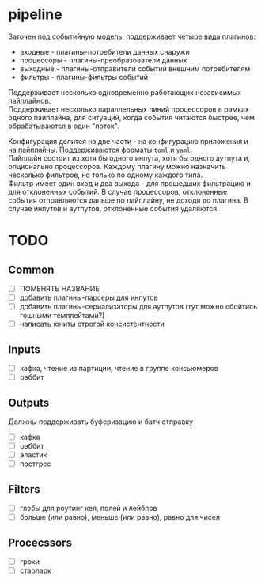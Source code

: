 # pipeline

Заточен под событийную модель, поддерживает четыре вида плагинов:
 - входные - плагины-потребители данных снаружи
 - процессоры - плагины-преобразователи данных
 - выходные - плагины-отправители событий внешним потребителям
 - фильтры - плагины-фильтры событий

Поддерживает несколько одновременно работающих независимых пайплайнов.  
Поддерживает несколько параллельных линий процессоров в рамках одного пайплайна, для ситуаций, когда события читаются быстрее, чем обрабатываются в один "поток".  
  
Конфигурация делится на две части - на конфигурацию приложения и на пайплайны. Поддерживаются форматы `toml` и `yaml`.  
Пайплайн состоит из хотя бы одного инпута, хотя бы одного аутпута и, опционально процессоров. Каждому плагину можно назначить несколько фильтров, но только по одному каждого типа.  
Фильтр имеет один вход и два выхода - для прошедших фильтрацию и для отклоненных событий. В случае процессоров, отклоненные события отправляются дальше по пайплайну, не доходя до плагина. В случае инпутов и аутпутов, отклоненные события удаляются.

# TODO
## Common
 - [ ] ПОМЕНЯТЬ НАЗВАНИЕ
 - [ ] добавить плагины-парсеры для инпутов
 - [ ] добавить плагины-сериализаторы для аутпутов (тут можно обойтись гошными темплейтами?)
 - [ ] написать юниты строгой консистентности

## Inputs
 - [ ] кафка, чтение из партиции, чтение в группе консьюмеров
 - [ ] рэббит

## Outputs
Должны поддерживать буферизацию и батч отправку
 - [ ] кафка
 - [ ] рэббит
 - [ ] эластик
 - [ ] постгрес

## Filters
 - [ ] глобы для роутинг кея, полей и лейблов
 - [ ] больше (или равно), меньше (или равно), равно для чисел

## Procecssors
 - [ ] гроки
 - [ ] старларк
